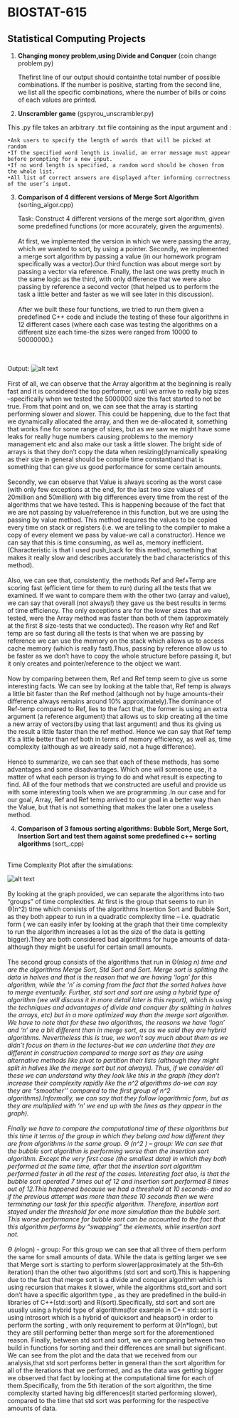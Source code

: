 # BIOSTAT-615
## Statistical Computing Projects

1) <strong>Changing money problem,using Divide and Conquer</strong>  (coin change problem.py)

    Thefirst line of our output should containthe total number of possible combinations. If the number is positive, starting from the second line, we list all the specific combinations, where the number of bills or coins of each values are printed.

2) <strong>Unscrambler game</strong> (gspyrou_unscrambler.py)

This .py file takes an arbitrary .txt file containing as the input argument and :

    •Ask users to specify the length of words that will be picked at random
    •If the specified word length is invalid, an error message must appear before prompting for a new input.
    •If no word length is specified, a random word should be chosen from the whole list.
    •All list of correct answers are displayed after informing correctness of the user’s input. 

3) <strong>Comparison of 4 different versions of Merge Sort Algorithm </strong> (sorting_algor.cpp)

    Task: Construct 4 different versions of the merge sort algorithm, given some predefined functions (or more accurately, given the arguments).
    <br><br/>
    At first, we implemented the version in which we were passing the array, which we wanted to sort, by using a pointer. Secondly, we implemented a merge sort algorithm by passing a value (in our homework program specifically was a vector).Our third function was about merge sort by passing a vector via reference. Finally, the last one was pretty much in the same logic as the third, with only difference that we were also passing by reference a second vector (that helped us to perform the task a little better and faster as we will see later in this discussion).
<br><br/>
    After we built these four functions, we tried to run them given a predefined C++ code  and include the testing of these four algorithms in 12 different cases (where each case was testing the algorithms on a different size each time-the sizes were ranged from 10000 to 50000000.)
  
 <br><br/>
 Output: ![alt text](https://github.com/gpsyrou/BIOSTAT-615/blob/master/merg_pc.png)
  <br><br/>
 First of all, we can observe that the Array algorithm at the beginning is really fast and it is considered the top performer, until we arrive to really big sizes –specifically when we tested the 5000000 size this fact started to not be true. From that point and on, we can see that the array is starting performing slower and slower. This could be happening, due to the fact that we dynamically allocated the array, and then we de-allocated it, something that works fine for some range of sizes, but as we saw we might have some leaks for really huge numbers causing problems to the memory management etc and also make our task a little slower. The bright side of arrays is that they don’t copy the data when resizing(dynamically speaking as their size in general should be compile time constant)and that is something that can give us good performance for some certain amounts.
 <br><br/>
Secondly, we can observe that Value is always scoring as the worst case (with only few exceptions at the end, for the last two size values of 20million and 50million) with big differences every time from the rest of the algorithms that we have tested. This is happening because of the fact that we are not passing by value/reference in this function, but we are using the passing by value method. This method requires the values to be copied every time on stack or registers (i.e. we are telling to the compiler to make a copy of every element we pass by value-we call a constructor). Hence we can say that this is time consuming, as well as, memory inefficient. (Characteristic is that I used push_back for this method, something that makes it really slow and describes accurately the bad characteristics of this method).
 <br><br/>
Also, we can see that, consistently, the methods Ref and Ref+Temp are scoring fast (efficient time for them to run) during all the tests that we examined. If we want to compare them with the other two (array and value), we can say that overall (not always!) they gave us the best results in terms of time efficiency. The only exceptions are for the lower sizes that we tested, were the Array method was faster than both of them (approximately at the first 8 size-tests that we conducted). The reason why Ref and Ref temp are so fast during all the tests is that when we are passing by reference we can use the memory on the stack which allows us to access cache memory (which is really fast).Thus, passing by reference allow us to be faster as we don’t have to copy the whole structure before passing it, but it only creates and pointer/reference to the object we want.
 <br><br/>
Now by comparing between them, Ref and Ref temp seem to give us some interesting facts. We can see by looking at the table that, Ref temp is always a little bit faster than the Ref method (although not by huge amounts-their difference always remains around 10% approximately).The dominance of Ref-temp compared to Ref, lies to the fact that, the former is using an extra argument (a reference argument) that allows us to skip creating all the time a new array of vectors(by using that last argument) and thus its giving us the result a little faster than the ref method. Hence we can say that Ref temp it’s a little better than ref both in terms of memory efficiency, as well as, time complexity (although as we already said, not a huge difference).
 <br><br/>
Hence to summarize, we can see that each of these methods, has some advantages and some disadvantages. Which one will someone use, it a matter of what each person is trying to do and what result is expecting to find. All of the four methods that we constructed are useful and provide us with some interesting tools when we are programming .In our case and for our goal, Array, Ref and Ref temp arrived to our goal in a better way than the Value, but that is not something that makes the later one a useless method.

4) <strong> Comparison of 3 famous sorting algorithms: Bubble Sort, Merge Sort, Insertion Sort  and test them against some predefined c++ sorting algorithms </strong> (sort_.cpp)
<br><br/>

Time Complexity Plot after the simulations:

![alt text](https://github.com/gpsyrou/BIOSTAT-615/blob/master/alg_pc.png)
<br><br/>
By looking at the graph provided, we can separate the algorithms into two “groups” of time complexities.
At first is the group that seems to run in Θ(n^2) time which consists of the algorithms Insertion Sort and Bubble Sort, as they both appear to run in a quadratic complexity time – i.e. quadratic form ( we can easily infer by looking at the graph that their time complexity to run the algorithm increases a  lot  as the size of the data is getting bigger).They are both considered bad algorithms for huge amounts of data-although they might be useful for certain small amounts.
<br><br/>
The second group consists of the algorithms that run in Θ(n*log n) time and are the algorithms Merge Sort, Std Sort and Sort. Merge sort is splitting the data in halves and that is the reason that we are having ‘logn’ for this algorithm, while the ‘n’ is coming from the fact that the sorted halves have to merge eventually. Further, std sort and sort are using a hybrid type of algorithm (we will discuss it in more detail later is this report), which is using the techniques and advantages of divide and conquer (by splitting in halves the arrays, etc) but in a more optimized way than the merge sort algorithm. We have to note that for these two algorithms, the reasons we have ‘logn’ and ‘n’ are a bit different than in merge sort, as as we said they are hybrid algorithms. Nevertheless this is true, we won’t say much about them as we didn’t focus on them in the lectures-but we can underline that they are different in construction compared to merge sort as they are using alternative methods like pivot to partition their lists (although they might split in halves like the merge sort but not always). Thus, if we consider all these we can understand why they look like this in the graph (they don’t increase their complexity rapidly like the n^2 algorithms do-we can say they are “smoother’’ compared to the first group of n^2 algorithms).Informally, we can say that they follow logarithmic form, but as they are multiplied with ‘n’ we end up with the lines as they appear in the graph).
<br><br/>
 Finally we have to compare the computational time of these algorithms but this time it terms of the group in which they belong and how different they are from algorithms in the same group.
Θ (n^2 ) – group:
 	We can see that the bubble sort algorithm is performing worse than the insertion sort algorithm. Except the very first case (the smallest data) in which they both performed at the same time, after that the insertion sort algorithm performed faster in all the rest of the cases. Interesting fact also, is that the bubble sort operated 7 times out of 12 and insertion sort performed 8 times out of 12.This happened because we had a threshold at 10 seconds- and so if the previous attempt was more than these 10 seconds then we were terminating our task for this specific algorithm. Therefore, insertion sort stayed under the threshold for one more simulation than the bubble sort. This worse performance for bubble sort can be accounted to the fact that this algorithm performs by “swapping” the elements, while insertion sort not.
    <br><br/>
	Θ (n*logn) - group:
For this group we can see that all three of them perform the same for small amounts of data. While the data is getting larger we see that Merge sort is starting to perform slower(approximately at the 5th-6th iteration) than the other two algorithms (std sort and sort).This is happening due to the fact that merge sort is a divide and conquer algorithm which is using recursion that makes it slower, while the algorithms std_sort and sort don’t have a specific algorithm type , as they are predefined in the build-in libraries of C++(std::sort) and R(sort).Specifically, std sort and sort are usually using a hybrid type of algorithms(for example in C++ std::sort is using introsort which is a hybrid of quicksort and heapsort) in order to perform the sorting , with only requirement to perform at Θ(n*logn), but they are still performing better than merge sort for the aforementioned reason. Finally, between std sort and sort, we are comparing between two build in functions for sorting and their differences are small but significant. We can see from the plot and the data that we received from our analysis,that std sort performs better in general than the sort algorithm for all of the iterations that we performed, and as the data was getting bigger we observed that fact by looking at the computational time for each of them.Specifically, from the 5th iteration of the sort algorithm, the time complexity started having big differences(it started performing slower), compared to the time that std sort was performing for the respective amounts of data.
